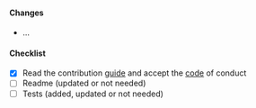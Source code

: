 #### Changes

- ...

#### Checklist

- [x] Read the contribution [guide](../CONTRIBUTING.md) and accept the [code](../CODE_OF_CONDUCT.md) of conduct
- [ ] Readme (updated or not needed)
- [ ] Tests (added, updated or not needed)
